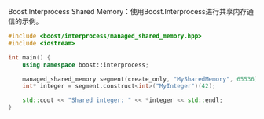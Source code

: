 Boost.Interprocess Shared Memory：使用Boost.Interprocess进行共享内存通信的示例。

```cpp
#include <boost/interprocess/managed_shared_memory.hpp>
#include <iostream>

int main() {
    using namespace boost::interprocess;

    managed_shared_memory segment(create_only, "MySharedMemory", 65536);
    int* integer = segment.construct<int>("MyInteger")(42);

    std::cout << "Shared integer: " << *integer << std::endl;
}
```